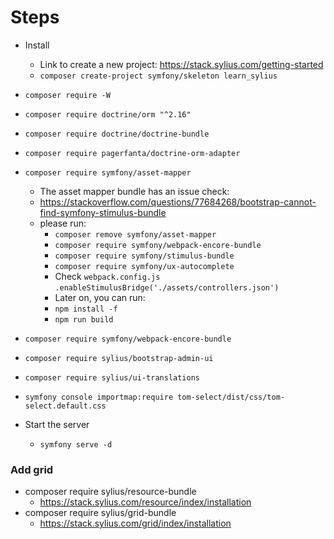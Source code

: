 # Steps
- Install
  - Link to create a new project: https://stack.sylius.com/getting-started
  - `composer create-project symfony/skeleton learn_sylius`

- `composer require -W `
- `composer require doctrine/orm "^2.16" `
- `composer require doctrine/doctrine-bundle  `
- `composer require pagerfanta/doctrine-orm-adapter  `
- `composer require symfony/asset-mapper  `
  - The asset mapper bundle has an issue check:
  - https://stackoverflow.com/questions/77684268/bootstrap-cannot-find-symfony-stimulus-bundle
  - please run:
    - `composer remove symfony/asset-mapper`
    - `composer require symfony/webpack-encore-bundle`
    - `composer require symfony/stimulus-bundle`
    - `composer require symfony/ux-autocomplete`
    - Check `webpack.config.js` `.enableStimulusBridge('./assets/controllers.json')`
    - Later on, you can run:
    - `npm install -f`
    - `npm run build`
- `composer require symfony/webpack-encore-bundle  `
- `composer require sylius/bootstrap-admin-ui `
- `composer require sylius/ui-translations `
- `symfony console importmap:require tom-select/dist/css/tom-select.default.css`
- Start the server
  - `symfony serve -d`

### Add grid
- composer require sylius/resource-bundle
  - https://stack.sylius.com/resource/index/installation
- composer require sylius/grid-bundle
  - https://stack.sylius.com/grid/index/installation
